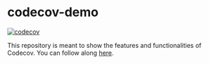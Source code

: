 # codecov-demo

[![codecov](https://codecov.io/gh/OliviaLynn/codecov-demo/graph/badge.svg?token=L939YKGJRT)](https://codecov.io/gh/OliviaLynn/codecov-demo)

This repository is meant to show the features and functionalities of Codecov. You can follow along [here](https://docs.codecov.com/docs/codecov-tutorial).
